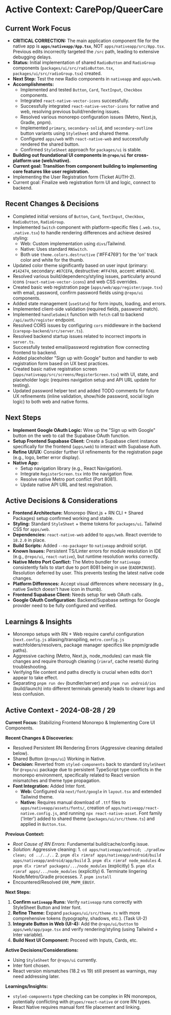 # Active Context: CarePop/QueerCare

## Current Work Focus

*   **CRITICAL CORRECTION:** The main application component file for the native app is **`apps/nativeapp/App.tsx`**, NOT `apps/nativeapp/src/App.tsx`. Previous edits incorrectly targeted the `/src` path, leading to extensive debugging delays.
*   **Status:** Initial implementation of shared `RadioButton` and `RadioGroup` components (`packages/ui/src/radioButton.tsx`, `packages/ui/src/radioGroup.tsx`) created.
*   **Next Step:** Test the new Radio components in `nativeapp` and `apps/web`.
*   **Accomplishments:**
    *   Implemented and tested `Button`, `Card`, `TextInput`, `Checkbox` components.
    *   Integrated `react-native-vector-icons` successfully.
    *   Successfully integrated `react-native-vector-icons` for native and web, resolving previous build/rendering issues.
    *   Resolved various monorepo configuration issues (Metro, Next.js, Gradle, pnpm).
    *   Implemented `primary`, `secondary-solid`, and `secondary-outline` button variants using `StyleSheet` and shared theme.
    *   Configured `apps/web` with `react-native-web` and successfully rendered the shared button.
    *   Confirmed `StyleSheet` approach for `packages/ui` is stable.
*   **Building out foundational UI components in `@repo/ui` for cross-platform use (web/native).**
*   **Current goal: Transition from component building to implementing core features like user registration.**
*   Implementing the User Registration form (Ticket AUTH-2).
*   Current goal: Finalize web registration form UI and logic, connect to backend.

## Recent Changes & Decisions

*   Completed initial versions of `Button`, `Card`, `TextInput`, `Checkbox`, `RadioButton`, `RadioGroup`.
*   Implemented `Switch` component with platform-specific files (`.web.tsx`, `.native.tsx`) to handle rendering differences and achieve desired styling:
    *   Web: Custom implementation using `divs`/Tailwind.
    *   Native: Uses standard `RNSwitch`.
    *   Both use `theme.colors.destructive` ('#FF4769') for the 'on' track color and white for the thumb.
*   Updated color theme significantly based on user input (primary: `#142474`, secondary: `#87CEFA`, destructive: `#FF4769`, accent: `#FDBA74`).
*   Resolved various build/dependency/styling issues, particularly around icons (`react-native-vector-icons`) and web CSS overrides.
*   Created basic web registration page (`apps/web/app/register/page.tsx`) with email, password, confirm password fields using `@repo/ui` components.
*   Added state management (`useState`) for form inputs, loading, and errors.
*   Implemented client-side validation (required fields, password match).
*   Implemented `handleSubmit` function with `fetch` call to backend `/api/auth/register` endpoint.
*   Resolved CORS issues by configuring `cors` middleware in the backend (`carepop-backend/src/server.ts`).
*   Resolved backend startup issues related to incorrect imports in `server.ts`.
*   Successfully tested email/password registration flow connecting frontend to backend.
*   Added placeholder "Sign up with Google" button and handler to web registration form based on UX best practices.
*   Created basic native registration screen (`apps/nativeapp/src/screens/RegisterScreen.tsx`) with UI, state, and placeholder logic (requires navigation setup and API URL update for testing).
*   Updated password helper text and added TODO comments for future UX refinements (inline validation, show/hide password, social login logic) to both web and native forms.

## Next Steps

*   **Implement Google OAuth Logic:** Wire up the "Sign up with Google" button on the web to call the Supabase OAuth function.
*   **Setup Frontend Supabase Client:** Create a Supabase client instance specifically for the frontend (`apps/web`) to interact with Supabase Auth.
*   **Refine UI/UX:** Consider further UI refinements for the registration page (e.g., logo, better error display).
*   **Native App:**
    *   Setup navigation library (e.g., React Navigation).
    *   Integrate `RegisterScreen.tsx` into the navigation flow.
    *   Resolve native Metro port conflict (Port 8081).
    *   Update native API URL and test registration.

## Active Decisions & Considerations

*   **Frontend Architecture:** Monorepo (Next.js + RN CLI + Shared Packages) setup confirmed working and stable.
*   **Styling:** Standard `StyleSheet` + theme tokens for `packages/ui`. Tailwind CSS for `apps/web`.
*   **Dependencies:** `react-native-web` added to `apps/web`. React override to `18.2.0` in place.
*   **Build Scripts:** Added `--no-packager` to `nativeapp` android script.
*   **Known Issues:** Persistent TS/Linter errors for module resolution in IDE (e.g., `@repo/ui`, `react-native`), but runtime resolution works correctly.
*   **Native Metro Port Conflict:** The Metro bundler for `nativeapp` consistently fails to start due to port 8081 being in use (`EADDRINUSE`). Resolution deferred by user. This prevents testing the latest native code changes.
*   **Platform Differences:** Accept visual differences where necessary (e.g., native Switch doesn't have icon in thumb).
*   **Frontend Supabase Client:** Needs setup for web OAuth calls.
*   **Google OAuth Configuration:** Backend/Supabase settings for Google provider need to be fully configured and verified.

## Learnings & Insights

*   Monorepo setups with RN + Web require careful configuration (`next.config.js` aliasing/transpiling, `metro.config.js` watchfolders/resolvers, package manager specifics like pnpm/gradle paths).
*   Aggressive caching (Metro, Next.js, node_modules) can mask file changes and require thorough cleaning (`rimraf`, cache resets) during troubleshooting.
*   Verifying file content and paths directly is crucial when edits don't appear to take effect.
*   Separating `pnpm run dev` (bundler/server) and `pnpm run android/ios` (build/launch) into different terminals generally leads to clearer logs and less confusion.

## Active Context - 2024-08-28 / 29

**Current Focus:** Stabilizing Frontend Monorepo & Implementing Core UI Components.

**Recent Changes & Discoveries:**
*   Resolved Persistent RN Rendering Errors (Aggressive cleaning detailed below).
*   Shared Button (`@repo/ui`) Working in Native.
*   **Decision:** Reverted from `styled-components` back to standard `StyleSheet` for `@repo/ui` package due to persistent TypeScript type conflicts in the monorepo environment, specifically related to React version mismatches and theme type propagation.
*   **Font Integration:** Added Inter font.
    *   **Web:** Configured via `next/font/google` in `layout.tsx` and extended Tailwind theme.
    *   **Native:** Requires manual download of `.ttf` files to `apps/nativeapp/assets/fonts/`, creation of `apps/nativeapp/react-native.config.js`, and running `npx react-native-asset`. Font family ('Inter') added to shared theme (`packages/ui/src/theme.ts`) and applied in `Button.tsx`.

**Previous Context:**
*   *Root Cause of RN Errors:* Fundamental build/cache/config issue.
*   *Solution:* Aggressive cleaning:
        1.  `cd apps/nativeapp/android; ./gradlew clean; cd ../../..`
        2.  `pnpm dlx rimraf apps/nativeapp/android/build apps/nativeapp/android/app/build`
        3.  `pnpm dlx rimraf node_modules`
        4.  `pnpm dlx rimraf packages/.../node_modules` (explicitly)
        5.  `pnpm dlx rimraf apps/.../node_modules` (explicitly)
        6.  Terminate lingering Node/Metro/Gradle processes.
        7.  `pnpm install`
*   Encountered/Resolved `ERR_PNPM_EBUSY`.

**Next Steps:**
1.  **Confirm `nativeapp` Runs:** Verify `nativeapp` runs correctly with StyleSheet Button and Inter font.
2.  **Refine Theme:** Expand `packages/ui/src/theme.ts` with more comprehensive tokens (typography, shadows, etc.). (Task UI-2)
3.  **Integrate Button in Web (UI-4):** Add the `@repo/ui/button` to `apps/web/app/page.tsx` and verify rendering/styling (using Tailwind + Inter variable).
4.  **Build Next UI Component:** Proceed with Inputs, Cards, etc.

**Active Decisions/Considerations:**
*   Using `StyleSheet` for `@repo/ui` currently.
*   Inter font chosen.
*   React version mismatches (18.2 vs 19) still present as warnings, may need addressing later.

**Learnings/Insights:**
*   `styled-components` type checking can be complex in RN monorepos, potentially conflicting with `@types/react-native` or core RN types.
*   React Native requires manual font file placement and linking.